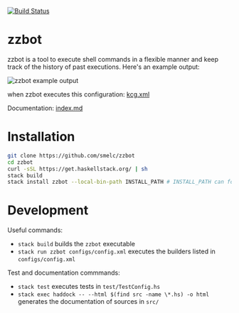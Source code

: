 [![Build Status](https://travis-ci.com/smelc/zzbot.svg?branch=master)](https://travis-ci.com/smelc/zzbot)

# zzbot

zzbot is a tool to execute shell commands in a flexible manner and keep track of the history of past executions. Here's an example output:

![zzbot example output](https://i.imgur.com/QNkRVQa.png)

when zzbot executes this configuration: [kcg.xml](https://github.com/smelc/zzbot/blob/master/configs/examples/kcg.xml)

Documentation: [index.md](https://github.com/smelc/zzbot/blob/master/doc/src/index.md)

# Installation

```bash
git clone https://github.com/smelc/zzbot
cd zzbot
curl -sSL https://get.haskellstack.org/ | sh
stack build
stack install zzbot --local-bin-path INSTALL_PATH # INSTALL_PATH can for example be /usr/local/bin
```

# Development

Useful commands:

* `stack build` builds the `zzbot` executable
* `stack run zzbot configs/config.xml` executes the builders listed in `configs/config.xml`

Test and documentation commmands:

* `stack test` executes tests in `test/TestConfig.hs`
* `stack exec haddock -- --html $(find src -name \*.hs) -o html` generates the documentation of sources in `src/`

